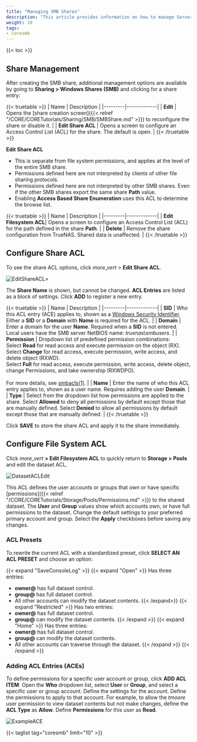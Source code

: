 ```yaml
---
title: "Managing SMB Shares"
description: "This article provides information on how to manage Server Message Block (SMB) shares on your TrueNAS."
weight: 10
tags:
- coresmb
---
```


{{< toc >}}

## Share Management

After creating the SMB share, additional management options are available by going to **Sharing > Windows Shares (SMB)** and clicking <i class="fa fa-ellipsis-v" aria-hidden="true" title="Options"></i> for a share entry:

{{< truetable >}}
| Name | Description |
|---------|-------------|
| **Edit** | Opens the [share creation screen]({{< relref "/CORE/CORETutorials/Sharing/SMB/SMBShare.md" >}}) to reconfigure the share or disable it. |
| **Edit Share ACL** | Opens a screen to configure an Access Control List (ACL) for the share. The default is open. |
{{< /truetable >}}

**Edit Share ACL**  
* This is separate from file system permissions, and applies at the level of the entire SMB share.
* Permissions defined here are not interpreted by clients of other file sharing protocols.
* Permissions defined here are not interpreted by other SMB shares. Even if the other SMB shares export the same share **Path** value.
* Enabling **Access Based Share Enumeration** uses this ACL to determine the browse list.

{{< truetable >}}
| Name | Description |
|---------|-------------|
| **Edit Filesystem ACL**| Opens a screen to configure an Access Control List (ACL) for the path defined in the share **Path**. |
| **Delete** | Remove the share configuration from TrueNAS. Shared data is unaffected. |
{{< /truetable >}}

## Configure Share ACL

To see the share ACL options, click <i class="material-icons" aria-hidden="true" title="Options">more_vert</i> > **Edit Share ACL**.

![EditShareACL](/images/CORE/12.0/SharingSMBShareACL.png "Share ACL Options")>

The **Share Name** is shown, but cannot be changed.
**ACL Entries** are listed as a block of settings.
Click **ADD** to register a new entry.

{{< truetable >}}
| Name | Description |
|---------|-------------|
| **SID** | Who this ACL entry (ACE) applies to, shown as a [Windows Security Identifier](https://docs.microsoft.com/en-us/windows/win32/secauthz/security-identifiers). Either a **SID** or a **Domain** with **Name** is required for the ACL. |
| **Domain** | Enter a domain for the user **Name**. Required when a **SID** is not entered. Local users have the SMB server NetBIOS name: *truenas\\smbusers*. |
| **Permission** | Dropdown list of predefined permission combinations:<br> Select **Read** for read access and execute permission on the object (RX).<br> Select **Change** for read access, execute permission, write access, and delete object (RXWD).<br> Select **Full** for read access, execute permission, write access, delete object, change Permissions, and take ownership (RXWDPO).<br><br>For more details, see [smbacls(1)](https://www.samba.org/samba/docs/current/man-html/smbcacls.1.html). |
| **Name** | Enter the name of who this ACL entry applies to, shown as a user name. Requires adding the user **Domain**. |
| **Type** | Select from the dropdown list how permissions are applied to the share. Select **Allowed** to deny all permissions by default except those that are manually defined. Select **Denied** to allow all permissions by default except those that are manually defined. |
{{< /truetable >}}

Click **SAVE** to store the share ACL and apply it to the share immediately.

## Configure File System ACL

Click <i class="material-icons" aria-hidden="true" title="Options">more_vert</i> **> Edit Filesystem ACL** to quickly return to **Storage > Pools** and edit the dataset ACL.

![DatasetACLEdit](/images/CORE/12.0/StoragePoolsEditACLOwner.png "Dataset Permissions Options")

This ACL defines the user accounts or groups that own or have specific [permissions]({{< relref "/CORE/CORETutorials/Storage/Pools/Permissions.md" >}}) to the shared dataset.
The **User** and **Group** values show which accounts own, or have full permissions to the dataset.
Change the default settings to your preferred primary account and group. Select the **Apply** checkboxes before saving any changes.

### ACL Presets 

To rewrite the current ACL with a standardized preset, click **SELECT AN ACL PRESET** and choose an option:

{{< expand "SaveConsoleLog" >}}
{{< expand "Open" >}}
Has three entries:
* **owner@** has full dataset control.
* **group@** has full dataset control.
* All other accounts can modify the dataset contents.
{{< /expand>}}
{{< expand "Restricted" >}}
Has two entries:
* **owner@** has full dataset control.
* **group@** can modify the dataset contents.
{{< /expand >}}
{{< expand "Home" >}}
Has three entries:
* **owner@** has full dataset control.
* **group@** can modify the dataset contents.
* All other accounts can traverse through the dataset.
{{< /expand >}}
{{< /expand >}}


### Adding ACL Entries (ACEs)

To define permissions for a specific user account or group, click **ADD ACL ITEM**. Open the **Who** dropdown list, select **User** or **Group**, and select a specific user or group account. Define the settings for the account. Define the permissions to apply to that account. For example, to allow the *tmoore* user permission to view dataset contents but not make changes, define the **ACL Type** as **Allow**. Define **Permissions** for this user as **Read**.  

![ExampleACE](/images/CORE/12.0/StoragePoolsEditACLExample.png "Sample ACE")

{{< taglist tag="coresmb" limit="10" >}}
